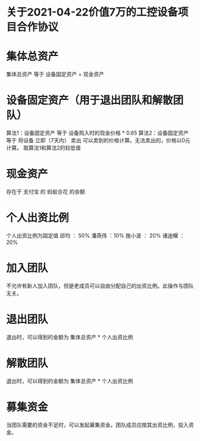 # 关于2021-04-22价值7万的工控设备项目合作协议
# 集体总资产
集体总资产 等于 设备固定资产 + 现金资产

# 设备固定资产（用于退出团队和解散团队）
算法1：设备固定资产 等于 设备购入时的现金价格 * 0.65 
算法2：设备固定资产 等于 将设备 立即（7天内） 卖出 可以卖到的价格计算。无法卖出的，价格以0元计算。 
取算法1和算法2的较低值

# 现金资产
存在于 支付宝 的 蚂蚁合花 的余额

# 个人出资比例
个人出资比例为固定值
邱均 ： 50% 
潘燕伟 ：10%
施小波 ： 20% 
诸迪耀 ： 20% 

# 加入团队
不允许有新人加入团队，但是老成员可以自由分配自己的出资比例。此操作与团队无关。

# 退出团队
退出时，可以得到的金额为   集体总资产 * 个人出资比例 


# 解散团队
退出时，可以得到的金额为   集体总资产 * 个人出资比例 

# 募集资金
当团队需要的资金不足时，可以发起募集资金。团队成员应按其出资比例，投入资金。
